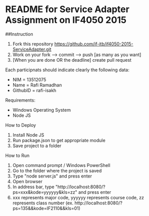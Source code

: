 # README for Service Adapter Assignment on IF4050 2015

##Instruction
1. Fork this repository https://github.com/if-itb/if4050-2015-ServiceAdapter.git
2. Work on your fork --> commit --> push [as many as you want]
3. [When you are done OR the deadline] create pull request  

Each participnats should indicate clearly the following data:
 * NIM      = 13512075
 * Name     = Rafi Ramadhan
 * GithubID = rafi-isakh

Requirements:
 * Windows Operating System
 * Node JS

How to Deploy
 1. Install Node JS
 2. Run package.json to get appropriate module
 3. Save project to a folder
 
How to Run 
 1. Open command prompt / Windows PowerShell
 2. Go to the folder where the project is saved
 3. Type "node server.js" and press enter
 4. Open browser
 5. In address bar, type "http://localhost:8080/?ps=xxx&kode=yyyyyy&kls=zz" and press enter
 6. xxx represents major code, yyyyyy represents course code, zz represents class number
	(ex. http://localhost:8080/?ps=135&&kode=IF2110&&kls=01)
 
